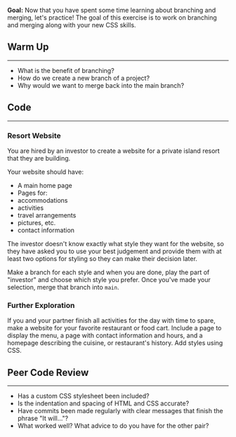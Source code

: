 **Goal:**  Now that you have spent some time learning about branching and merging, let's practice! The goal of this exercise is to work on branching and merging along with your new CSS skills.

## Warm Up
<hr />

* What is the benefit of branching?
* How do we create a new branch of a project?
* Why would we want to merge back into the main branch?

## Code
<hr />

### Resort Website

You are hired by an investor to create a website for a private island resort that they are building.

Your website should have:

* A main home page
* Pages for:
 * accommodations
 * activities
 * travel arrangements
 * pictures, etc.
 * contact information

The investor doesn't know exactly what style they want for the website, so they have asked you to use your best judgement and provide them with at least two options for styling so they can make their decision later.

Make a branch for each style and when you are done, play the part of "investor" and choose which style you prefer. Once you've made your selection, merge that branch into `main`.

### Further Exploration

If you and your partner finish all activities for the day with time to spare, make a website for your favorite restaurant or food cart. Include a page to display the menu, a page with contact information and hours, and a homepage describing the cuisine, or restaurant's history. Add styles using CSS.

## Peer Code Review
<hr />

* Has a custom CSS stylesheet been included?
* Is the indentation and spacing of HTML and CSS accurate?
* Have commits been made regularly with clear messages that finish the phrase "It will…"?
* What worked well? What advice to do you have for the other pair?
